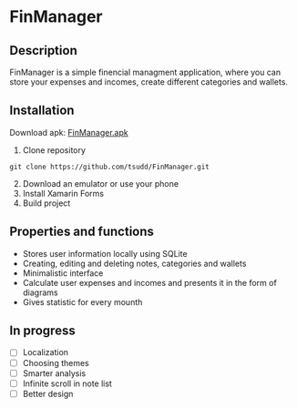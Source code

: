 # FinManager
## Description

FinManager is a simple finencial managment application, where you can store your expenses and incomes, create different categories and wallets. 

## Installation

Download apk: [FinManager.apk](https://drive.google.com/drive/folders/1YCQeh1cuZQe8jd_P6meyREM5S8DWbiag?usp=sharing)

1. Clone repository
```
git clone https://github.com/tsudd/FinManager.git
```
2. Download an emulator or use your phone
3. Install Xamarin Forms
4. Build project

## Properties and functions

- Stores user information locally using SQLite
- Creating, editing and deleting notes, categories and wallets
- Minimalistic interface
- Calculate user expenses and incomes and presents it in the form of diagrams
- Gives statistic for every mounth

## In progress

- [ ] Localization
- [ ] Choosing themes
- [ ] Smarter analysis
- [ ] Infinite scroll in note list
- [ ] Better design
